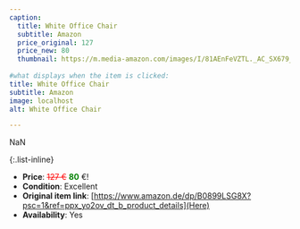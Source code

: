```yaml
---
caption:
  title: White Office Chair
  subtitle: Amazon
  price_original: 127
  price_new: 80
  thumbnail: https://m.media-amazon.com/images/I/81AEnFeVZTL._AC_SX679_.jpg
  
#what displays when the item is clicked:
title: White Office Chair
subtitle: Amazon
image: localhost
alt: White Office Chair

---
```

NaN

{:.list-inline} 
- **Price**: <span style="color:red"><del>127 €</del></span> <span style="color:green">**80**</span> €!
- **Condition**: Excellent
- **Original item link**: [https://www.amazon.de/dp/B0899LSG8X?psc=1&ref=ppx_yo2ov_dt_b_product_details](Here)
- **Availability**: Yes
